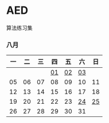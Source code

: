 # AED
算法练习集

### 八月

|一|二|三|四|五|六|日|
|-|-|-|-|-|-|-|
||||[01](https://github.com/snsart/AED/edit/master/20190801-蒙特卡洛方法：生成自定义分布的随机数.md)|[02](https://github.com/snsart/AED/edit/master/20190802-实现一维的噪声函数.md)|[03](https://github.com/snsart/AED/edit/master/20190803-柏林噪声.md)||
|05|06|07|08|09|10|11|
|12|13|14|15|16|17|18|
|19|20|21|22|23|[24](https://github.com/snsart/AED/edit/master/20190824-插入排序.md)|[25](https://github.com/snsart/AED/edit/master/20190825-归并排序.md)|
|26|27|28|29|30|31||
